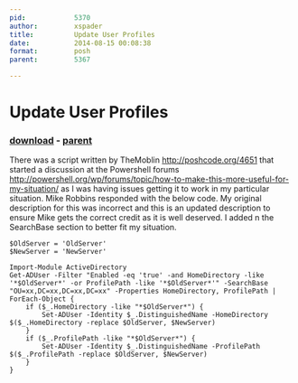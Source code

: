 ```yaml
---
pid:            5370
author:         xspader
title:          Update User Profiles
date:           2014-08-15 00:08:38
format:         posh
parent:         5367

---
```


# Update User Profiles

### [download](Scripts\5370.ps1) - [parent](Scripts\5367.md)

There was a script written by TheMoblin http://poshcode.org/4651 that started a discussion at the Powershell forums http://powershell.org/wp/forums/topic/how-to-make-this-more-useful-for-my-situation/ as I was having issues getting it to work in my particular situation. Mike Robbins responded with the below code. My original description for this was incorrect and this is an updated description to ensure Mike gets the correct credit as it is well deserved.
I added n the SearchBase section to better fit my situation.

```posh
$OldServer = 'OldServer'
$NewServer = 'NewServer'
 
Import-Module ActiveDirectory
Get-ADUser -Filter "Enabled -eq 'true' -and HomeDirectory -like '*$OldServer*' -or ProfilePath -like '*$OldServer*'" -SearchBase "OU=xx,DC=xx,DC=xx,DC=xx" -Properties HomeDirectory, ProfilePath |
ForEach-Object {
    if ($_.HomeDirectory -like "*$OldServer*") {
        Set-ADUser -Identity $_.DistinguishedName -HomeDirectory $($_.HomeDirectory -replace $OldServer, $NewServer)
    }
    if ($_.ProfilePath -like "*$OldServer*") {
        Set-ADUser -Identity $_.DistinguishedName -ProfilePath $($_.ProfilePath -replace $OldServer, $NewServer)
    }
}
```
